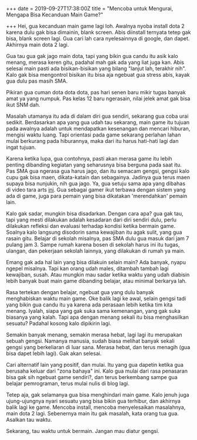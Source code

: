 +++
date = 2019-09-27T17:38:00Z
title = "Mencoba untuk Mengurai, Mengapa Bisa Kecanduan Main Game?"

+++
Hei, gua kecanduan main game lagi loh. Awalnya nyoba install dota 2 karena dulu gak bisa dimainin, blank screen. Abis diinstall ternyata <!--more-->tetep gak bisa, blank screen lagi. Gua cari lah cara nyelesainnya di google, dan dapet. Akhirnya main dota 2 lagi.

Gua tau gua gak jago main dota, tapi yang bikin gua candu itu asik kalo menang, merasa keren gitu, padahal mah gak ada yang liat juga kan. Abis selesai main pasti ada bisikan-bisikan yang bilang "lanjut lah, terakhir nih". Kalo gak bisa mengontrol bisikan itu bisa aja ngebuat gua stress abis, kayak gua dulu pas masih SMA.

Pikiran gua cuman dota dota dota, pas hari senen baru mikir tugas banyak amat ya yang numpuk. Pas kelas 12 baru ngerasain, nilai jelek amat gak bisa ikut SNM dah.

Masalah utamanya itu ada di dalam diri gua sendiri, sekarang gua coba urai sedikit. Berdasarkan apa yang gua udah tau sekarang, main game itu tujuan pada awalnya adalah untuk mendapatkan kesenangan dan mencari hiburan, mengisi waktu luang. Tapi orientasi pada game sekarang perlahan lahan mulai berkurang pada hiburannya, maka dari itu harus hati-hati lagi dan ingat tujuan.

Karena ketika lupa, gua contohnya, pasti akan merasa game itu lebih penting dibanding kegiatan yang seharusnya bisa berguna pada saat itu. Pas SMA gua ngerasa gua harus jago, dan itu semacam gengsi, gengsi kalo cupu gak bisa maen, dikata-katain dan sebagainya. Jadinya gua terus maen supaya bisa nunjukin, nih gua jago. Ya, gua setuju sama apa yang dibahas di video tara arts [ini](https://www.youtube.com/watch?v=_NvFB3H8s5w). Gua sebagai gamer ikut terbawa dengan sistem yang ada di game, juga para pemain yang bisa dikatakan 'merendahkan' pemain lain.

Kalo gak sadar, mungkin bisa disadarkan. Dengan cara apa? gua gak tau, tapi yang mesti dilakukan adalah kesadaran dari diri sendiri dulu, perlu dilakukan refleksi dan evaluasi terhadap kondisi ketika bermain game. Soalnya kalo langsung disodorin sama kewajiban itu agak sulit, yang gua rasain gitu. Belajar di sekolah misalnya, pas SMA dulu gua masuk dari jam 7 pulang jam 3. Sampe rumah karena bosen di sekolah harus ini itu tugas, ulangan, dan pekerjaan sekolah lainnya, yang dilakukan di rumah ya main.

Emang gak ada hal lain yang bisa dilakuin selain main? Ada banyak, nyapu ngepel misalnya. Tapi kan orang udah males, ditambah tambah lagi kewajiban, susah. Atau mungkin mau sadar ketika waktu yang udah diabisin lebih banyak buat main game dibanding belajar, atau minimal berkarya lah.

Rasa tertekan dengan belajar, ngebuat gua yang dulu banyak menghabiskan waktu main game. Oke balik lagi ke awal, selain gengsi tadi yang bikin gua candu itu ya karena ada perasaan lebih ketika tim kita menang. Iyalah, siapa yang gak suka sama kemenangan, yang gak suka biasanya yang kalah. Tapi apa dengan menang sekali itu bisa menghasilkan sesuatu? Padahal kosong kalo dipikirin lagi.

Semakin banyak menang, semakin merasa hebat, lagi lagi itu merupakan sebuah gengsi. Namanya manusia, sudah biasa melihat banyak sekali gengsi yang berkeliaran di luar sana. Merasa hebat, dan terus menagih (gua bisa dapet lebih lagi). Gak akan selesai.

Cari alternatif lain yang positif, dan mulai. Itu yang gua dapetin ketika gua berusaha keluar dari "zona bahaya" ini. Kalo gua mulai dari rasa penasaran bisa gak sih ngebuat game sendiri?, dan terus berkembang sampe gua belajar pemrograman, terus mulai nulis di blog lagi.

Tetep aja, gak selamanya gua bisa menghindari main game. Kalo jenuh juga ujung-ujungnya nyari sesuatu yang bisa bikin gua terhibur, dan akhirnya balik lagi ke game. Mencoba install, mencoba menyelesaikan masalahnya, main dota 2 lagi. Sebenernya main itu gak masalah, kata orang tua gua. Asalkan tau waktu.

Sekarang, tau waktu untuk bermain. Jangan mau diatur gengsi.